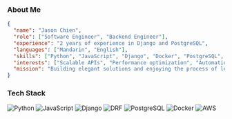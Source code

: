 ### About Me
```json
{
  "name": "Jason Chien",
  "role": ["Software Engineer", "Backend Engineer"],
  "experience": "2 years of experience in Django and PostgreSQL",
  "languages": ["Mandarin", "English"],
  "skills": ["Python", "JavaScript", "Django", "Docker", "PostgreSQL", "ECS", "Route 53", "S3", "RDS", "EC2"],
  "interests": ["Scalable APIs", "Performance optimization", "Automation"],
  "mission": "Building elegant solutions and enjoying the process of learning every day 🚀"
}

```

### Tech Stack
![Python](https://img.shields.io/badge/Python-3776AB?style=for-the-badge&logo=python&logoColor=white)
![JavaScript](https://img.shields.io/badge/JavaScript-F7DF1E?style=for-the-badge&logo=javascript&logoColor=black)
![Django](https://img.shields.io/badge/Django-092E20?style=for-the-badge&logo=django&logoColor=green)
![DRF](https://img.shields.io/badge/django%20rest-ff1709?style=for-the-badge&logo=django&logoColor=white)
![PostgreSQL](https://img.shields.io/badge/PostgreSQL-316192?style=for-the-badge&logo=postgresql&logoColor=white)
![Docker](https://img.shields.io/badge/Docker-2CA5E0?style=for-the-badge&logo=docker&logoColor=white)
![AWS](https://img.shields.io/badge/Amazon_Web_Services-FF9900?style=for-the-badge&logo=amazonwebservices&logoColor=white)
